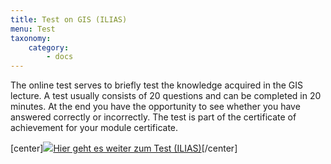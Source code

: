 ```yaml
---
title: Test on GIS (ILIAS)
menu: Test
taxonomy:
    category:
        - docs
---
```

The online test serves to briefly test the knowledge acquired in the GIS lecture. A test usually consists of 20 questions and can be completed in 20 minutes. At the end you have the opportunity to see whether you have answered correctly or incorrectly. The test is part of the certificate of achievement for your module certificate.

[center]<a href="https://ilias.opengeoedu.de/ilias/goto.php?target=tst_256&client_id=opengeoedu" markdown="1" target="_blank">![](/images/test.png?resize=200,200)Hier geht es weiter zum Test (ILIAS)</a>[/center]
